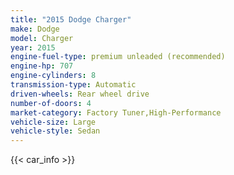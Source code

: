 ```yaml
---
title: "2015 Dodge Charger"
make: Dodge
model: Charger
year: 2015
engine-fuel-type: premium unleaded (recommended)
engine-hp: 707
engine-cylinders: 8
transmission-type: Automatic
driven-wheels: Rear wheel drive
number-of-doors: 4
market-category: Factory Tuner,High-Performance
vehicle-size: Large
vehicle-style: Sedan
---
```


{{< car_info >}}

